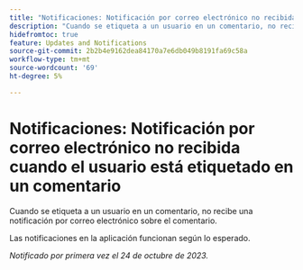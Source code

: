 ```yaml
---
title: "Notificaciones: Notificación por correo electrónico no recibida cuando el usuario está etiquetado en un comentario"
description: "Cuando se etiqueta a un usuario en un comentario, no recibe una notificación por correo electrónico sobre el comentario."
hidefromtoc: true
feature: Updates and Notifications
source-git-commit: 2b2b4e9162dea84170a7e6db049b8191fa69c58a
workflow-type: tm+mt
source-wordcount: '69'
ht-degree: 5%

---
```



# Notificaciones: Notificación por correo electrónico no recibida cuando el usuario está etiquetado en un comentario

Cuando se etiqueta a un usuario en un comentario, no recibe una notificación por correo electrónico sobre el comentario.

Las notificaciones en la aplicación funcionan según lo esperado.

_Notificado por primera vez el 24 de octubre de 2023._
